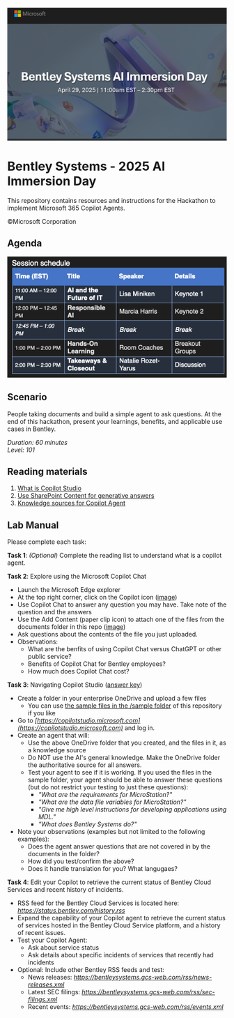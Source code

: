 ![Microsoft](images/banner.png)
# Bentley Systems - 2025 AI Immersion Day
This repository contains resources and instructions for the Hackathon to implement Microsoft 365 Copilot Agents.

©Microsoft Corporation

## Agenda
![schedule](images/schedule.png)

## Scenario
People taking documents and build a simple agent to ask questions. 
At the end of this hackathon, present your learnings, benefits, and applicable use cases in Bentley.

_Duration: 60 minutes_<br>
_Level: 101_

## Reading materials
1. [What is Copilot Studio](https://learn.microsoft.com/en-us/microsoft-copilot-studio/fundamentals-what-is-copilot-studio)
1. [Use SharePoint Content for generative answers](https://learn.microsoft.com/en-us/microsoft-copilot-studio/nlu-generative-answers-sharepoint-onedrive)
1. [Knowledge sources for Copilot Agent](https://learn.microsoft.com/en-us/microsoft-copilot-studio/knowledge-copilot-studio)

## Lab Manual
Please complete each task:

**Task 1**: _(Optional)_ Complete the reading list to understand what is a copilot agent.

**Task 2**: Explore using the Microsoft Copilot Chat
- Launch the Microsoft Edge explorer
- At the top right corner, click on the Copilot icon ([image](images/CopilotChat.png))
- Use Copilot Chat to answer any question you may have. Take note of the question and the answers
- Use the Add Content (paper clip icon) to attach one of the files from the documents folder in this repo ([image](images/AttachFile.png))
- Ask questions about the contents of the file you just uploaded.
- Observations:
   - What are the benfits of using Copilot Chat versus ChatGPT or other public service?
   - Benefits of Copilot Chat for Bentley employees?
   - How much does Copilot Chat cost?

**Task 3**: Navigating Copilot Studio ([answer key](answerkey.md))
- Create a folder in your enterprise OneDrive and upload a few files
   - You can use [the sample files in the /sample folder](documents/) of this repository if you like
- Go to _[https://copilotstudio.microsoft.com](https://copilotstudio.microsoft.com)_ and log in.
- Create an agent that will:
   - Use the above OneDrive folder that you created, and the files in it, as a knowledge source
   - Do NOT use the AI's general knowledge. Make the OneDrive folder the authoritative source for all answers.
   - Test your agent to see if it is working. If you used the files in the sample folder, your agent should be able to answer these questions (but do not restrict your testing to just these questions):
      - _"What are the requirements for MicroStation?"_
      - _"What are the data file variables for MicroStation?"_
      - _"Give me high level instructions for developing applications using MDL."_
      - _"What does Bentley Systems do?"_
- Note your observations (examples but not limited to the following examples):
   - Does the agent answer questions that are not covered in by the documents in the folder?
   - How did you test/confirm the above?
   - Does it handle translation for you? What langugaes?

**Task 4**: Edit your Copilot to retrieve the current status of Bentley Cloud Services and recent history of incidents.
- RSS feed for the Bentley Cloud Services is located here: _https://status.bentley.com/history.rss_
- Expand the capability of your Copilot agent to retrieve the current status of services hosted in the Bentley Cloud Service platform, and a history of recent issues.
- Test your Copilot Agent:
   - Ask about service status
   - Ask details about specific incidents of services that recently had incidents
- Optional: Include other Bentley RSS feeds and test:
   - News releases: _https://bentleysystems.gcs-web.com/rss/news-releases.xml_
   - Latest SEC filings: _https://bentleysystems.gcs-web.com/rss/sec-filings.xml_
   - Recent events: _https://bentleysystems.gcs-web.com/rss/events.xml_




